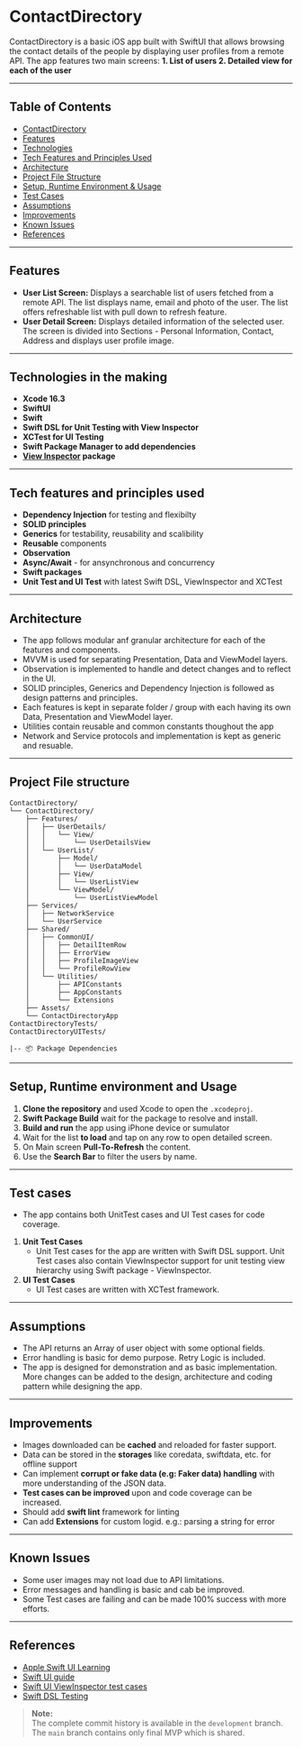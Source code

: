 # ContactDirectory
ContactDirectory is a basic iOS app built with SwiftUI that allows browsing the contact details of the people by displaying user profiles from a remote API. The app features two main screens: 
**1. List of users
  2. Detailed view for each of the user**

---

## Table of Contents

- [ContactDirectory](#contactdirectory)
- [Features](#features)
- [Technologies](#technologies-in-the-making)
- [Tech Features and Principles Used](#tech-features-and-principles-used)
- [Architecture](#architecture)
- [Project File Structure](#project-file-structure)
- [Setup, Runtime Environment & Usage](#setup--runtime-environment--&--usage)
- [Test Cases](#test-cases)
- [Assumptions](#assumptions)
- [Improvements](#improvements)
- [Known Issues](#known-issues)
- [References](#references)

---

## Features

- **User List Screen:** Displays a searchable list of users fetched from a remote API. The list displays name, email and photo of the user. The list offers refreshable list with pull down to refresh feature. 
- **User Detail Screen:** Displays detailed information of the selected user. The screen is divided into Sections - Personal Information, Contact, Address and displays user profile image.

---

## Technologies in the making

- **Xcode 16.3**
- **SwiftUI**
- **Swift**
- **Swift DSL for Unit Testing with View Inspector**
- **XCTest for UI Testing**
- **Swift Package Manager to add dependencies**
- **[View Inspector](https://github.com/nalexn/ViewInspector) package**

---

## Tech features and principles used

- **Dependency Injection** for testing and flexibilty
- **SOLID principles**
- **Generics** for testability, reusability and scalibility
- **Reusable** components
- **Observation**
- **Async/Await** - for ansynchronous and concurrency
- **Swift packages**
- **Unit Test and UI Test** with latest Swift DSL, ViewInspector and XCTest

---

## Architecture

- The app follows modular anf granular architecture for each of the features and components.
- MVVM is used for separating Presentation, Data and ViewModel layers.
- Observation is implemented to handle and detect changes and to reflect in the UI.
- SOLID principles, Generics and Dependency Injection is followed as design patterns and principles.
- Each features is kept in separate folder / group with each having its own Data, Presentation and ViewModel layer.
- Utilities contain reusable and common constants thoughout the app
- Network and Service protocols and implementation is kept as generic and resuable.

---

## Project File structure

```
ContactDirectory/
└── ContactDirectory/
    ├── Features/
    │   ├── UserDetails/
    │   │   └── View/
    │   │       └── UserDetailsView
    │   └── UserList/
    │       ├── Model/
    │       │   └── UserDataModel
    │       ├── View/
    │       │   └── UserListView
    │       └── ViewModel/
    │           └── UserListViewModel
    ├── Services/
    │   ├── NetworkService
    │   └── UserService
    ├── Shared/
    │   ├── CommonUI/
    │   │   ├── DetailItemRow
    │   │   ├── ErrorView
    │   │   ├── ProfileImageView
    │   │   └── ProfileRowView
    │   └── Utilities/
    │       ├── APIConstants
    │       ├── AppConstants
    │       └── Extensions
    ├── Assets/
    └── ContactDirectoryApp
ContactDirectoryTests/
ContactDirectoryUITests/

|-- 📦 Package Dependencies
```

---

## Setup, Runtime environment and Usage

1. **Clone the repository** and used Xcode to open the `.xcodeproj`.
2. **Swift Package Build** wait for the package to resolve and install.
3. **Build and run** the app using iPhone device or sumulator
4. Wait for the list **to load** and tap on any row to open detailed screen.
5. On Main screen **Pull-To-Refresh** the content.
6. Use the **Search Bar** to filter the users by name.

---

## Test cases

- The app contains both UnitTest cases and UI Test cases for code coverage. 
1. **Unit Test Cases** 
    - Unit Test cases for the app are written with Swift DSL support. Unit Test cases also contain ViewInspector support for unit testing view hierarchy using Swift package - ViewInspector.
2. **UI Test Cases**
    - UI Test cases are written with XCTest framework. 
    
---

## Assumptions

- The API returns an Array of user object with some optional fields.
- Error handling is basic for demo purpose. Retry Logic is included.
- The app is designed for demonstration and as basic implementation. More changes can be added to the design, architecture and coding pattern while designing the app.

---

## Improvements

- Images downloaded can be **cached** and reloaded for faster support.
- Data can be stored in the **storages** like coredata, swiftdata, etc. for offline support
- Can implement **corrupt or fake data (e.g: Faker data) handling** with more understanding of the JSON data.
- **Test cases can be improved** upon and code coverage can be increased.
- Should add **swift lint** framework for linting
- Can add **Extensions** for custom logid. e.g.: parsing a string for error

---

## Known Issues

- Some user images may not load due to API limitations.
- Error messages and handling is basic and cab be improved.
- Some Test cases are failing and can be made 100% success with more efforts.

---

## References

- [Apple Swift UI Learning](https://developer.apple.com/tutorials/swiftui/)
- [Swift UI guide](https://www.swift.org/getting-started/swiftui/)
- [Swift UI ViewInspector test cases](https://github.com/nalexn/ViewInspector)
- [Swift DSL Testing](https://developer.apple.com/videos/play/wwdc2024/10179/)

> **Note:**  
> The complete commit history is available in the `development` branch. The `main` branch contains only final MVP which is shared.
